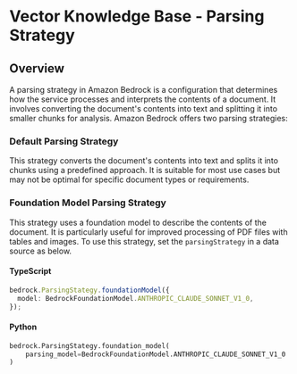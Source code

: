 # Vector Knowledge Base - Parsing Strategy

## Overview

A parsing strategy in Amazon Bedrock is a configuration that determines how the service
processes and interprets the contents of a document. It involves converting the document's
contents into text and splitting it into smaller chunks for analysis. Amazon Bedrock offers
two parsing strategies:

### Default Parsing Strategy

This strategy converts the document's contents into text
and splits it into chunks using a predefined approach. It is suitable for most use cases
but may not be optimal for specific document types or requirements.

### Foundation Model Parsing Strategy

This strategy uses a foundation model to describe
the contents of the document. It is particularly useful for improved processing of PDF files
with tables and images. To use this strategy, set the `parsingStrategy` in a data source as below.

#### TypeScript

```ts
bedrock.ParsingStategy.foundationModel({
  model: BedrockFoundationModel.ANTHROPIC_CLAUDE_SONNET_V1_0,
});
```

#### Python

```python
bedrock.ParsingStategy.foundation_model(
    parsing_model=BedrockFoundationModel.ANTHROPIC_CLAUDE_SONNET_V1_0
)
```
